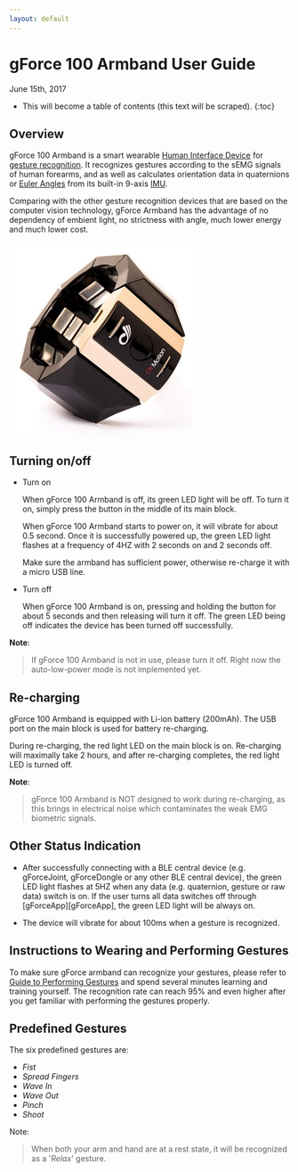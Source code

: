 ```yaml
---
layout: default
---
```


# gForce 100 Armband User Guide

June 15th, 2017

* This will become a table of contents (this text will be scraped).
{:toc}

## Overview
gForce 100 Armband is a smart wearable [Human Interface Device][HID] for
[gesture recognition][GestureRecognition]. It recognizes gestures according
to the sEMG signals of human forearms, and as well as calculates orientation
data in quaternions or [Euler Angles][EulerAngles] from its built-in 9-axis
[IMU][IMU].

Comparing with the other gesture recognition devices that are based on
the computer vision technology, gForce Armband has the advantage of no
dependency of embient light, no strictness with angle, much lower energy
and much lower cost.

![gForce100Armband](/assets/images/gForce100Armband.jpg)

## Turning on/off
- Turn on

    When gForce 100 Armband is off, its green LED light will be off. To turn
    it on, simply press the button in the middle of its main block.

    When gForce 100 Armband starts to power on, it will vibrate for about 0.5
    second. Once it is successfully powered up, the green LED light flashes
    at a frequency of 4HZ with 2 seconds on and 2 seconds off.

    Make sure the armband has sufficient power, otherwise re-charge it with
    a micro USB line.

- Turn off

    When gForce 100 Armband is on, pressing and holding the button for about 5
    seconds and then releasing will turn it off. The green LED being off
    indicates the device has been turned off successfully.

**Note**:
> If gForce 100 Armband is not in use, please turn it off. Right now the
> auto-low-power mode is not implemented yet.

## Re-charging
gForce 100 Armband is equipped with Li-ion battery (200mAh). The USB port on
the main block is used for battery re-charging.

During re-charging, the red light LED on the main block is on. Re-charging will
maximally take 2 hours, and after re-charging completes, the red light LED is
turned off.

**Note**:
>gForce 100 Armband is NOT designed to work during re-charging, as this brings in
>electrical noise which contaminates the weak EMG biometric signals.

## Other Status Indication

- After successfully connecting with a BLE central device (e.g. gForceJoint,
  gForceDongle or any other BLE central device), the green LED light flashes
  at 5HZ when any data (e.g. quaternion, gesture or raw data) switch is on.
  If the user turns all data switches off through [gForceApp][gForceApp], the
  green LED light will be always on.

- The device will vibrate for about 100ms when a gesture is recognized.

## Instructions to Wearing and Performing Gestures
To make sure gForce armband can recognize your gestures, please refer to
[Guide to Performing Gestures][GuideToPerformingGestures] and spend several minutes
learning and training yourself. The recognition rate can reach 95% and even higher
after you get familiar with performing the gestures properly.

## Predefined Gestures
The six predefined gestures are:
* _Fist_
* _Spread Fingers_
* _Wave In_
* _Wave Out_
* _Pinch_
* _Shoot_

Note:
> When both your arm and hand are at a rest state, it will be recognized as a
> '_Relax_' gesture.

[HID]: https://en.wikipedia.org/wiki/Human_interface_device
[GestureRecognition]: https://en.wikipedia.org/wiki/Gesture_recognition
[EulerAngles]: https://en.wikipedia.org/wiki/Euler_angles
[IMU]: https://en.wikipedia.org/wiki/Inertial_measurement_unit
[GuideToPerformingGestures]: https://www.youtube.com/watch?v=wBsYJf0wrkk
